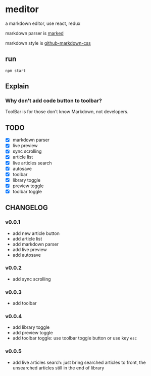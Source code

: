# meditor
a markdown editor, use react, redux

markdown parser is [marked](https://github.com/chjj/marked)

markdown style is [github-markdown-css](https://github.com/sindresorhus/github-markdown-css)

## run
```
npm start
```

## Explain
### Why don't add code button to toolbar?
ToolBar is for those don't know Markdown, not developers.

## TODO
- [x] markdown parser
- [x] live preview
- [x] sync scrolling
- [x] article list
- [x] live articles search
- [x] autosave
- [x] toolbar
- [x] library toggle
- [x] preview toggle
- [x] toolbar toggle

## CHANGELOG
### v0.0.1
- add new article button
- add article list
- add markdown parser
- add live preview
- add autosave

### v0.0.2
- add sync scrolling

### v0.0.3
- add toolbar

### v0.0.4
- add library toggle
- add preview toggle
- add toolbar toggle: use toolbar toggle button or use key `esc`

### v0.0.5
- add live articles search: just bring searched articles to front, the unsearched articles still in the end of library
